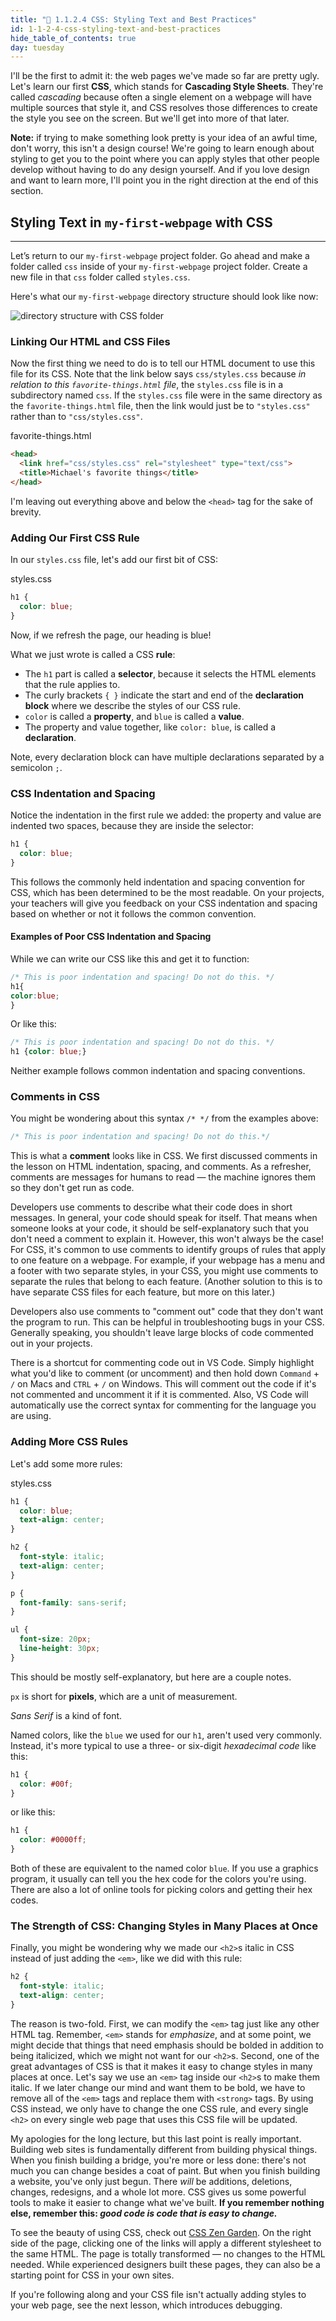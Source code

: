 ```yaml
---
title: "📓 1.1.2.4 CSS: Styling Text and Best Practices"
id: 1-1-2-4-css-styling-text-and-best-practices
hide_table_of_contents: true
day: tuesday
---
```


I'll be the first to admit it: the web pages we've made so far are pretty ugly. Let's learn our first **CSS**, which stands for **Cascading Style Sheets**. They're called *cascading* because often a single element on a webpage will have multiple sources that style it, and CSS resolves those differences to create the style you see on the screen. But we'll get into more of that later.

**Note:**  if trying to make something look pretty is your idea of an awful time, don't worry, this isn't a design course! We're going to learn enough about styling to get you to the point where you can apply styles that other people develop without having to do any design yourself. And if you love design and want to learn more, I'll point you in the right direction at the end of this section.

## Styling Text in `my-first-webpage` with CSS

---

Let’s return to our `my-first-webpage` project folder. Go ahead and make a folder called `css` inside of your `my-first-webpage` project folder. Create a new file in that `css` folder called `styles.css`.

Here's what our `my-first-webpage` directory structure should look like now:

![directory structure with CSS folder](https://learnhowtoprogram.s3.us-west-2.amazonaws.com/INTRO/week1-html-css/directory-structure-with-css.png)

### Linking Our HTML and CSS Files

Now the first thing we need to do is to tell our HTML document to use this file for its CSS. Note that the link below says `css/styles.css` because _in relation to this `favorite-things.html` file_, the `styles.css` file is in a subdirectory named `css`. If the `styles.css` file were in the same directory as the `favorite-things.html` file, then the link would just be to `"styles.css"` rather than to `"css/styles.css"`.

<div class="filename">favorite-things.html</div>

```html
<head>
  <link href="css/styles.css" rel="stylesheet" type="text/css">
  <title>Michael's favorite things</title>
</head>
```

I'm leaving out everything above and below the `<head>` tag for the sake of brevity.

### Adding Our First CSS Rule

In our `styles.css` file, let's add our first bit of CSS:

<div class="filename">styles.css</div>

```css
h1 {
  color: blue;
}
```

Now, if we refresh the page, our heading is blue!

What we just wrote is called a CSS **rule**: 

* The `h1` part is called a **selector**, because it selects the HTML elements that the rule applies to. 
* The curly brackets `{ }` indicate the start and end of the **declaration block** where we describe the styles of our CSS rule.
* `color` is called a **property**, and `blue` is called a **value**.
* The property and value together, like `color: blue`, is called a **declaration**. 

Note, every declaration block can have multiple declarations separated by a semicolon `;`. 

### CSS Indentation and Spacing

Notice the indentation in the first rule we added: the property and value are indented two spaces, because they are inside the selector:

```css
h1 {
  color: blue;
}
```

This follows the commonly held indentation and spacing convention for CSS, which has been determined to be the most readable. On your projects, your teachers will give you feedback on your CSS indentation and spacing based on whether or not it follows the common convention.

#### Examples of Poor CSS Indentation and Spacing

While we can write our CSS like this and get it to function:

```css
/* This is poor indentation and spacing! Do not do this. */
h1{
color:blue;
}
```

Or like this:

```css
/* This is poor indentation and spacing! Do not do this. */
h1 {color: blue;}
```

Neither example follows common indentation and spacing conventions.

### Comments in CSS

You might be wondering about this syntax `/* */` from the examples above: 

```css
/* This is poor indentation and spacing! Do not do this.*/
```

This is what a **comment** looks like in CSS. We first discussed comments in the lesson on HTML indentation, spacing, and comments. As a refresher, comments are messages for humans to read — the machine ignores them so they don't get run as code. 

Developers use comments to describe what their code does in short messages. In general, your code should speak for itself. That means when someone looks at your code, it should be self-explanatory such that you don't need a comment to explain it. However, this won't always be the case! For CSS, it's common to use comments to identify groups of  rules that apply to one feature on a webpage. For example, if your webpage has a menu and a footer with two separate styles, in your CSS, you might use comments to separate the rules that belong to each feature. (Another solution to this is to have separate CSS files for each feature, but more on this later.)

Developers also use comments to "comment out" code that they don't want the program to run. This can be helpful in troubleshooting bugs in your CSS. Generally speaking, you shouldn't leave large blocks of code commented out in your projects.

There is a shortcut for commenting code out in VS Code. Simply highlight what you'd like to comment (or uncomment) and then hold down `Command` + `/` on Macs and `CTRL` + `/` on Windows. This will comment out the code if it's not commented and uncomment it if it is commented. Also, VS Code will automatically use the correct syntax for commenting for the language you are using.

### Adding More CSS Rules

Let's add some more rules:

<div class="filename">styles.css</div>

```css
h1 {
  color: blue;
  text-align: center;
}

h2 {
  font-style: italic;
  text-align: center;
}

p {
  font-family: sans-serif;
}

ul {
  font-size: 20px;
  line-height: 30px;
}
```

This should be mostly self-explanatory, but here are a couple notes.

`px` is short for **pixels**, which are a unit of measurement.

*Sans Serif* is a kind of font.

Named colors, like the `blue` we used for our `h1`, aren't used very commonly. Instead, it's more typical to use a three- or six-digit *hexadecimal code* like this:

```css
h1 {
  color: #00f;
}
```

or like this:

```css
h1 {
  color: #0000ff;
}
```

Both of these are equivalent to the named color `blue`. If you use a graphics program, it usually can tell you the hex code for the colors you're using. There are also a lot of online tools for picking colors and getting their hex codes.

### The Strength of CSS: Changing Styles in Many Places at Once

Finally, you might be wondering why we made our `<h2>`s italic in CSS instead of just adding the `<em>`, like we did with this rule:

```css
h2 {
  font-style: italic;
  text-align: center;
}
```

The reason is two-fold. First, we can modify the `<em>` tag just like any other HTML tag. Remember, `<em>` stands for *emphasize*, and at some point, we might decide that things that need emphasis should be bolded in addition to being italicized, which we might not want for our `<h2>`s. Second, one of the great advantages of CSS is that it makes it easy to change styles in many places at once. Let's say we use an `<em>` tag inside our `<h2>`s to make them italic. If we later change our mind and want them to be bold, we have to remove all of the `<em>` tags and replace them with `<strong>` tags. By using CSS instead, we only have to change the one CSS rule, and every single `<h2>` on every single web page that uses this CSS file will be updated.

My apologies for the long lecture, but this last point is really important. Building web sites is fundamentally different from building physical things. When you finish building a bridge, you're more or less done: there's not much you can change besides a coat of paint. But when you finish building a website, you've only just begun. There *will* be additions, deletions, changes, redesigns, and a whole lot more. CSS gives us some powerful tools to make it easier to change what we've built. **If you remember nothing else, remember this: _good code is code that is easy to change._**

To see the beauty of using CSS, check out [CSS Zen Garden](http://csszengarden.com/). On the right side of the page, clicking one of the links will apply a different stylesheet to the same HTML. The page is totally transformed — no changes to the HTML needed. While experienced designers built these pages, they can also be a starting point for CSS in your own sites.

If you're following along and your CSS file isn't actually adding styles to your web page, see the next lesson, which introduces debugging.

